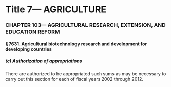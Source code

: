 
# Title 7— AGRICULTURE
### CHAPTER 103— AGRICULTURAL RESEARCH, EXTENSION, AND EDUCATION REFORM
#### § 7631. Agricultural biotechnology research and development for developing countries
##### (c) Authorization of appropriations

There are authorized to be appropriated such sums as may be necessary to carry out this section for each of fiscal years 2002 through 2012.
